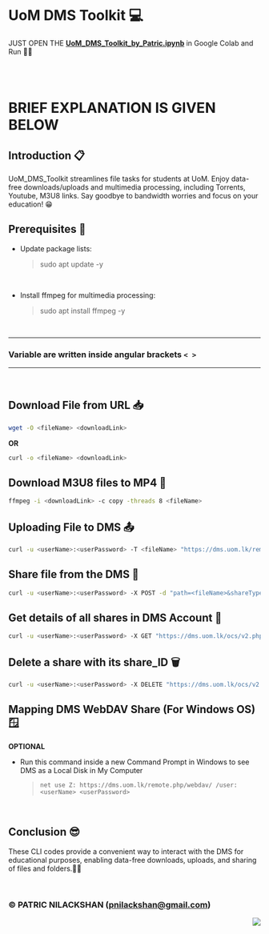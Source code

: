 # __UoM DMS Toolkit__ 💻

JUST OPEN THE  [__UoM_DMS_Toolkit_by_Patric.ipynb__](https://colab.research.google.com/github/patricnilackshan/UoM_DMS_Toolkit/blob/main/UoM_DMS_Toolkit_by_Patric.ipynb) in Google Colab and Run 🧑‍💻

<br>
<br>

# BRIEF EXPLANATION IS GIVEN BELOW

## Introduction 📋
UoM_DMS_Toolkit streamlines file tasks for students at UoM. Enjoy data-free downloads/uploads and multimedia processing, including Torrents, Youtube, M3U8 links. Say goodbye to bandwidth worries and focus on your education! 😁

## Prerequisites 🎯

* Update package lists:

    > sudo apt update -y

<br>

* Install ffmpeg for multimedia processing:

    > sudo apt install ffmpeg -y

<br>

---
### Variable are written inside angular brackets `< >`
---
<br>

## Download File from URL 📥
```bash
wget -O <fileName> <downloadLink>
```

__OR__
```bash
curl -o <fileName> <downloadLink>
```

## Download M3U8 files to MP4 🔗
```bash
ffmpeg -i <downloadLink> -c copy -threads 8 <fileName>
```

## Uploading File to DMS 📤
```bash
curl -u <userName>:<userPassword> -T <fileName> "https://dms.uom.lk/remote.php/webdav/"
```

## Share file from the DMS 🔁
```bash
curl -u <userName>:<userPassword> -X POST -d "path=<fileName>&shareType=3&permissions=1" "https://dms.uom.lk/ocs/v2.php/apps/files_sharing/api/v1/shares?format=json" -H "OCS-APIRequest: true"
```

## Get details of all shares in DMS Account 📢
```bash
curl -u <userName>:<userPassword> -X GET "https://dms.uom.lk/ocs/v2.php/apps/files_sharing/api/v1/shares?format=json" -H "OCS-APIRequest: true"
```

## Delete a share with its share_ID 🗑️
```bash
curl -u <userName>:<userPassword> -X DELETE "https://dms.uom.lk/ocs/v2.php/apps/files_sharing/api/v1/shares/<share_ID>" -H "OCS-APIRequest: true"
```


## Mapping DMS WebDAV Share (For Windows OS) 🪟
__OPTIONAL__

- Run this command inside a new Command Prompt in Windows to see DMS as a Local Disk in My Computer

    > `net use Z: https://dms.uom.lk/remote.php/webdav/ /user:<userName> <userPassword>`
<br>

## Conclusion 😎
These CLI codes provide a convenient way to interact with the DMS for educational purposes, enabling data-free downloads, uploads, and sharing of files and folders.🧑‍💻

<br>

### © PATRIC NILACKSHAN (pnilackshan@gmail.com)

<img align="right" src="https://visitor-badge.laobi.icu/badge?page_id=patricnilackshan.UoM_DMS_Toolkit" />

